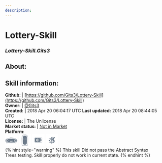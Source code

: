 ```yaml
---
description: 
---
```


# Lottery-Skill  
### _Lottery-Skill.Gits3_  
## About:  


## Skill information:  
**Github:** | [https://github.com/Gits3/Lottery-Skill](https://github.com/Gits3/Lottery-Skill)  
**Owner:** | [@Gits3](https://github.com/Gits3)  
**Created:** | 2018 Apr 20 06:04:17 UTC  **Last updated:** 2018 Apr 20 08:44:05 UTC  
**License:** | The Unlicense  
**Market status:** | [Not in Market](https://market.mycroft.ai/skill/)  
**Platform:**  
 ![Mark I](../.gitbook/assets/mark-1-icon.png)  ![Mark II](../.gitbook/assets/mark-2-icon.png)  ![Picroft](../.gitbook/assets/picroft-icon.png)  ![plasmoid](../.gitbook/assets/kde.png)   
{% hint style="warning" %}
This skill Did not pass the Abstract Syntax Trees testing. Skill properly do not work in current state.
{% endhint %}

